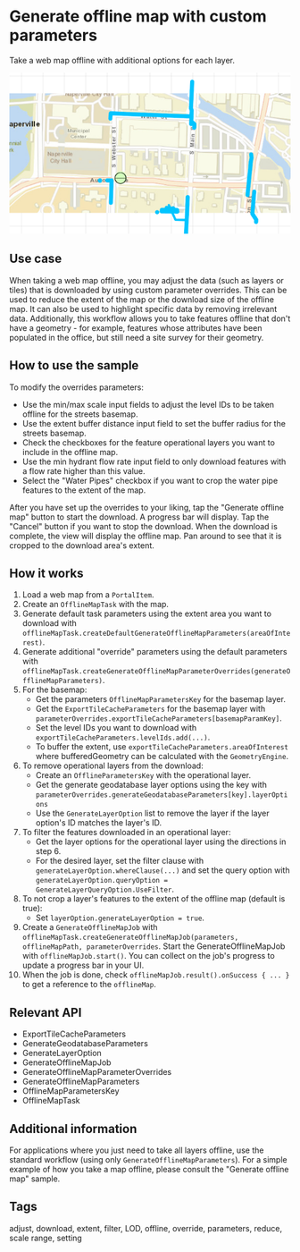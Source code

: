 # Generate offline map with custom parameters

Take a web map offline with additional options for each layer.

![Image of generate offline map with custom parameters](generate-offline-map-with-custom-parameters.png)

## Use case

When taking a web map offline, you may adjust the data (such as layers or tiles) that is downloaded by using custom parameter overrides. This can be used to reduce the extent of the map or the download size of the offline map. It can also be used to highlight specific data by removing irrelevant data. Additionally, this workflow allows you to take features offline that don't have a geometry - for example, features whose attributes have been populated in the office, but still need a site survey for their geometry.

## How to use the sample

To modify the overrides parameters:

* Use the min/max scale input fields to adjust the level IDs to be taken offline for the streets basemap.
* Use the extent buffer distance input field to set the buffer radius for the streets basemap.
* Check the checkboxes for the feature operational layers you want to include in the offline map.
* Use the min hydrant flow rate input field to only download features with a flow rate higher than this value.
* Select the "Water Pipes" checkbox if you want to crop the water pipe features to the extent of the map.

After you have set up the overrides to your liking, tap the "Generate offline map" button to start the download. A progress bar will display. Tap the "Cancel" button if you want to stop the download. When the download is complete, the view will display the offline map. Pan around to see that it is cropped to the download area's extent.

## How it works

1. Load a web map from a `PortalItem`.
2. Create an `OfflineMapTask` with the map.
3. Generate default task parameters using the extent area you want to download with `offlineMapTask.createDefaultGenerateOfflineMapParameters(areaOfInterest)`.
4. Generate additional "override" parameters using the default parameters with `offlineMapTask.createGenerateOfflineMapParameterOverrides(generateOfflineMapParameters)`.
5. For the basemap:
    * Get the parameters `OfflineMapParametersKey` for the basemap layer.
    * Get the `ExportTileCacheParameters` for the basemap layer with `parameterOverrides.exportTileCacheParameters[basemapParamKey]`.
    * Set the level IDs you want to download with `exportTileCacheParameters.levelIds.add(...)`.
    * To buffer the extent, use `exportTileCacheParameters.areaOfInterest` where bufferedGeometry can be calculated with the `GeometryEngine`.
6. To remove operational layers from the download:
    * Create an `OfflineParametersKey` with the operational layer.
    * Get the generate geodatabase layer options using the key with `parameterOverrides.generateGeodatabaseParameters[key].layerOptions`
    * Use the `GenerateLayerOption` list to remove the layer if the layer option's ID matches the layer's ID.
7. To filter the features downloaded in an operational layer:
    * Get the layer options for the operational layer using the directions in step 6.
    * For the desired layer, set the filter clause with `generateLayerOption.whereClause(...)` and set the query option with `generateLayerOption.queryOption = GenerateLayerQueryOption.UseFilter`.
8. To not crop a layer's features to the extent of the offline map (default is true):
    * Set `layerOption.generateLayerOption = true`.
9. Create a `GenerateOfflineMapJob` with `offlineMapTask.createGenerateOfflineMapJob(parameters, offlineMapPath, parameterOverrides`. Start the GenerateOfflineMapJob with `offlineMapJob.start()`. You can collect on the job's progress to update a progress bar in your UI.
10. When the job is done, check `offlineMapJob.result().onSuccess { ... }` to get a reference to the `offlineMap`.

## Relevant API

* ExportTileCacheParameters
* GenerateGeodatabaseParameters
* GenerateLayerOption
* GenerateOfflineMapJob
* GenerateOfflineMapParameterOverrides
* GenerateOfflineMapParameters
* OfflineMapParametersKey
* OfflineMapTask

## Additional information

For applications where you just need to take all layers offline, use the standard workflow (using only `GenerateOfflineMapParameters`). For a simple example of how you take a map offline, please consult the "Generate offline map" sample.

## Tags

adjust, download, extent, filter, LOD, offline, override, parameters, reduce, scale range, setting
